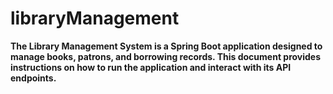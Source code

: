 # libraryManagement
**The Library Management System is a Spring Boot application designed to manage books, patrons, and borrowing records. This document provides instructions on how to run the application and interact with its API endpoints.**
